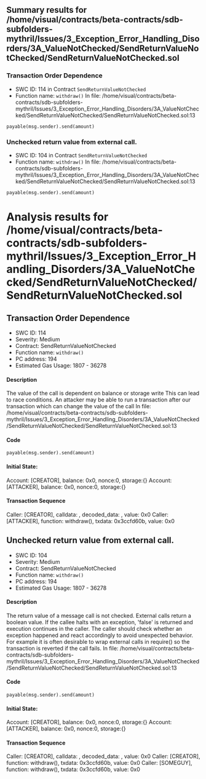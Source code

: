 ## Summary results for /home/visual/contracts/beta-contracts/sdb-subfolders-mythril/Issues/3_Exception_Error_Handling_Disorders/3A_ValueNotChecked/SendReturnValueNotChecked/SendReturnValueNotChecked.sol
### Transaction Order Dependence
- SWC ID: 114 in Contract `SendReturnValueNotChecked`
- Function name: `withdraw()`
In file: /home/visual/contracts/beta-contracts/sdb-subfolders-mythril/Issues/3_Exception_Error_Handling_Disorders/3A_ValueNotChecked/SendReturnValueNotChecked/SendReturnValueNotChecked.sol:13
```
payable(msg.sender).send(amount)
```
### Unchecked return value from external call.
- SWC ID: 104 in Contract `SendReturnValueNotChecked`
- Function name: `withdraw()`
In file: /home/visual/contracts/beta-contracts/sdb-subfolders-mythril/Issues/3_Exception_Error_Handling_Disorders/3A_ValueNotChecked/SendReturnValueNotChecked/SendReturnValueNotChecked.sol:13
```
payable(msg.sender).send(amount)
```
# Analysis results for /home/visual/contracts/beta-contracts/sdb-subfolders-mythril/Issues/3_Exception_Error_Handling_Disorders/3A_ValueNotChecked/SendReturnValueNotChecked/SendReturnValueNotChecked.sol

## Transaction Order Dependence
- SWC ID: 114
- Severity: Medium
- Contract: SendReturnValueNotChecked
- Function name: `withdraw()`
- PC address: 194
- Estimated Gas Usage: 1807 - 36278

#### Description

The value of the call is dependent on balance or storage write
This can lead to race conditions. An attacker may be able to run a transaction after our transaction which can change the value of the call
In file: /home/visual/contracts/beta-contracts/sdb-subfolders-mythril/Issues/3_Exception_Error_Handling_Disorders/3A_ValueNotChecked/SendReturnValueNotChecked/SendReturnValueNotChecked.sol:13

#### Code

```
payable(msg.sender).send(amount)
```

#### Initial State:

Account: [CREATOR], balance: 0x0, nonce:0, storage:{}
Account: [ATTACKER], balance: 0x0, nonce:0, storage:{}

#### Transaction Sequence

Caller: [CREATOR], calldata: , decoded_data: , value: 0x0
Caller: [ATTACKER], function: withdraw(), txdata: 0x3ccfd60b, value: 0x0


## Unchecked return value from external call.
- SWC ID: 104
- Severity: Medium
- Contract: SendReturnValueNotChecked
- Function name: `withdraw()`
- PC address: 194
- Estimated Gas Usage: 1807 - 36278

#### Description

The return value of a message call is not checked.
External calls return a boolean value. If the callee halts with an exception, 'false' is returned and execution continues in the caller. The caller should check whether an exception happened and react accordingly to avoid unexpected behavior. For example it is often desirable to wrap external calls in require() so the transaction is reverted if the call fails.
In file: /home/visual/contracts/beta-contracts/sdb-subfolders-mythril/Issues/3_Exception_Error_Handling_Disorders/3A_ValueNotChecked/SendReturnValueNotChecked/SendReturnValueNotChecked.sol:13

#### Code

```
payable(msg.sender).send(amount)
```

#### Initial State:

Account: [CREATOR], balance: 0x0, nonce:0, storage:{}
Account: [ATTACKER], balance: 0x0, nonce:0, storage:{}

#### Transaction Sequence

Caller: [CREATOR], calldata: , decoded_data: , value: 0x0
Caller: [CREATOR], function: withdraw(), txdata: 0x3ccfd60b, value: 0x0
Caller: [SOMEGUY], function: withdraw(), txdata: 0x3ccfd60b, value: 0x0


